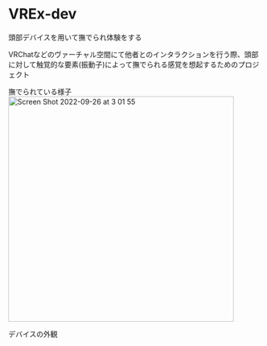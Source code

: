 # VREx-dev
頭部デバイスを用いて撫でられ体験をする

VRChatなどのヴァーチャル空間にて他者とのインタラクションを行う際、頭部に対して触覚的な要素(振動子)によって撫でられる感覚を想起するためのプロジェクト


撫でられている様子
<img width="448" alt="Screen Shot 2022-09-26 at 3 01 55" src="https://user-images.githubusercontent.com/92976267/192158300-c327f215-ae41-49b4-8c2b-b03a2d3e3662.png">


デバイスの外観


